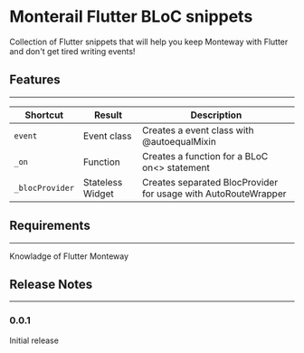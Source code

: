# **Monterail Flutter BLoC snippets**

Collection of Flutter snippets that will help you keep Monteway with Flutter and don't get tired writing events!

## Features
______________________

| Shortcut   | Result                 | Description                                                                                                                                                                             |
| ---------- | ------------------------ | --------------------------------------------------------------------------------------------------------------------------------------------------------------------------------------- |
| `event`    | Event class          | Creates a event class with @autoequalMixin                                                                                                                                                              |
| `_on`    | Function          | Creates a function for a BLoC on<> statement                                                                                                                                                               |
| `_blocProvider`      | Stateless Widget             | Creates separated BlocProvider for usage with AutoRouteWrapper                                                                     

## Requirements
___________________________
Knowladge of Flutter Monteway

## Release Notes

________________________

### 0.0.1

Initial release
